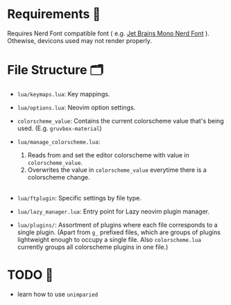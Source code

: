 # Requirements 🔨
Requires Nerd Font compatible font ( e.g. [Jet Brains Mono Nerd Font](https://www.nerdfonts.com/font-downloads) ). Othewise, devicons used may not render properly.

# File Structure 🗂️
* `lua/keymaps.lua`: Key mappings.
* `lua/options.lua`: Neovim option settings.

* `colorscheme_value`: Contains the current colorscheme value that's being used.
(E.g. `gruvbox-material`)
* `lua/manage_colorscheme.lua`: <br>
    1. Reads from and set the editor colorscheme with value in `colorscheme_value`.
    2. Overwrites the value in `colorscheme_value` everytime there is a colorscheme change.
<br><br>

* `lua/ftplugin`: Specific settings by file type.

* `lua/lazy_manager.lua`: Entry point for Lazy neovim plugin manager.
* `lua/plugins/`: Assortment of plugins where each file corresponds to a single plugin. (Apart from `g_` prefixed files, which are groups of plugins lightweight enough to occupy a single file. Also `colorscheme.lua` currently groups all colorscheme plugins in one file.)

# TODO 👀
* learn how to use `unimparied`
